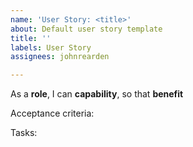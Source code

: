 ```yaml
---
name: 'User Story: <title>'
about: Default user story template
title: ''
labels: User Story
assignees: johnrearden

---
```


As a **role**, I can **capability**, so that **benefit**

Acceptance criteria:

Tasks:
